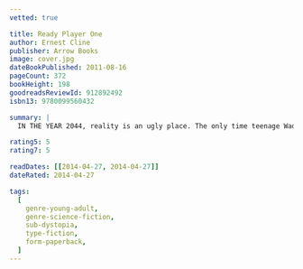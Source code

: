 ```yaml
---
vetted: true

title: Ready Player One
author: Ernest Cline
publisher: Arrow Books
image: cover.jpg
dateBookPublished: 2011-08-16
pageCount: 372
bookHeight: 198
goodreadsReviewId: 912892492
isbn13: 9780099560432

summary: |
  IN THE YEAR 2044, reality is an ugly place. The only time teenage Wade Watts really feels alive is when he's jacked into the virtual utopia known as the OASIS. Wade's devoted his life to studying the puzzles hidden within this world's digital confines, puzzles that are based on their creator's obsession with the pop culture of decades past and that promise massive power and fortune to whoever can unlock them. But when Wade stumbles upon the first clue, he finds himself beset by players willing to kill to take this ultimate prize. The race is on, and if Wade's going to survive, he'll have to win—and confront the real world he's always been so desperate to escape.

rating5: 5
rating7: 5

readDates: [[2014-04-27, 2014-04-27]]
dateRated: 2014-04-27

tags:
  [
    genre-young-adult,
    genre-science-fiction,
    sub-dystopia,
    type-fiction,
    form-paperback,
  ]
---
```

